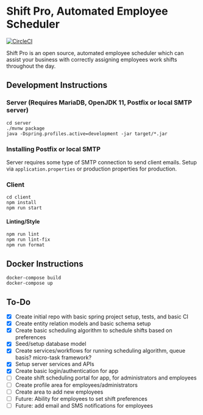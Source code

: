 # Shift Pro, Automated Employee Scheduler
[![CircleCI](https://circleci.com/gh/dillonmabry/shift-pro-scheduler.svg?style=shield)](https://app.circleci.com/pipelines/github/dillonmabry/shift-pro-scheduler)

Shift Pro is an open source, automated employee scheduler which can assist your business with correctly assigning employees work shifts throughout the day.

## Development Instructions

### Server (Requires MariaDB, OpenJDK 11, Postfix or local SMTP server)
```
cd server
./mvnw package
java -Dspring.profiles.active=development -jar target/*.jar
```
### Installing Postfix or local SMTP
Server requires some type of SMTP connection to send client emails. Setup via `application.properties` or production properties for production.

### Client
```
cd client
npm install
npm run start
```
#### Linting/Style
```
npm run lint
npm run lint-fix
npm run format
```

## Docker Instructions
```
docker-compose build
docker-compose up
```

## To-Do
- [X] Create initial repo with basic spring project setup, tests, and basic CI
- [X] Create entity relation models and basic schema setup
- [X] Create basic scheduling algorithm to schedule shifts based on preferences
- [X] Seed/setup database model
- [X] Create services/workflows for running scheduling algorithm, queue basis? micro-task framework?
- [X] Setup server services and APIs
- [X] Create basic login/authentication for app
- [ ] Create shift scheduling portal for app, for administrators and employees
- [ ] Create profile area for employees/administrators
- [ ] Create area to add new employees
- [ ] Future: Ability for employees to set shift preferences
- [ ] Future: add email and SMS notifications for employees
